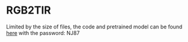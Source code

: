 # RGB2TIR

Limited by the size of files, the code and pretrained model can be found [here](https://pan.baidu.com/s/1vvVwcwsY9lLj9Q-sG7jK9A ) with the password: NJ87
